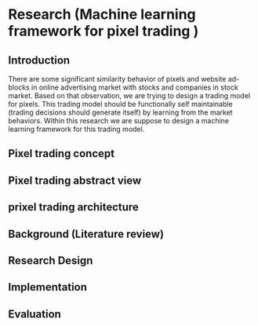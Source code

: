 # Research (Machine learning framework for pixel trading )

## Introduction

  There are some significant similarity behavior of pixels and website ad-blocks in online advertising market with stocks and companies in stock market. Based on that observation, we are trying to design a trading model for pixels. This trading model should be functionally self maintainable (trading decisions should generate itself) by learning from the market behaviors. Within this research we are suppose to design a machine learning framework for this trading model.

## Pixel trading concept 

## Pixel trading abstract view 

## prixel trading architecture 

## Background (Literature review)

## Research Design 

## Implementation

## Evaluation 



